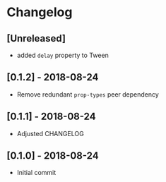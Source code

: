 # Changelog

## [Unreleased]
- added `delay` property to Tween

## [0.1.2] - 2018-08-24
- Remove redundant `prop-types` peer dependency

## [0.1.1] - 2018-08-24
- Adjusted CHANGELOG

## [0.1.0] - 2018-08-24
- Initial commit
